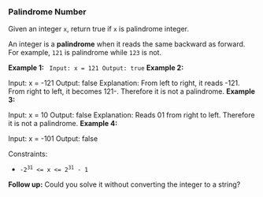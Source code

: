 ### Palindrome Number

Given an integer `x`, return true if `x` is palindrome integer.

An integer is a **palindrome** when it reads the same backward as forward. For example, `121` is palindrome while `123` is not.

 

**Example 1:**
<code>
Input: x = 121
Output: true</code>
**Example 2:**

Input: x = -121
Output: false
Explanation: From left to right, it reads -121. From right to left, it becomes 121-. Therefore it is not a palindrome.
**Example 3:**

Input: x = 10
Output: false
Explanation: Reads 01 from right to left. Therefore it is not a palindrome.
**Example 4:**

Input: x = -101
Output: false
 

Constraints:

* <code>-2<sup>31</sup> <= x <= 2<sup>31</sup> - 1</code>
 

**Follow up:** Could you solve it without converting the integer to a string?
